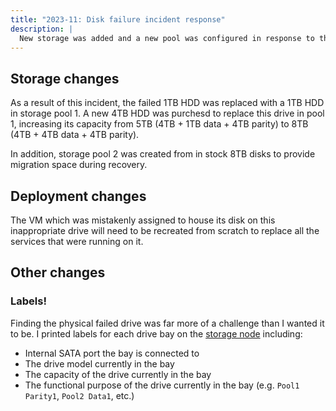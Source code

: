 ```yaml
---
title: "2023-11: Disk failure incident response"
description: |
  New storage was added and a new pool was configured in response to this incident.
---
```


## Storage changes

As a result of this incident, the failed 1TB HDD was replaced with a 1TB HDD in storage
pool 1. A new 4TB HDD was purchesd to replace this drive in pool 1, increasing its
capacity from 5TB (4TB + 1TB data + 4TB parity) to 8TB (4TB + 4TB data + 4TB parity).

In addition, storage pool 2 was created from in stock 8TB disks to provide migration
space during recovery.


## Deployment changes

The VM which was mistakenly assigned to house its disk on this inappropriate drive will
need to be recreated from scratch to replace all the services that were running on it.


## Other changes

### Labels!

Finding the physical failed drive was far more of a challenge than I wanted it to be. I
printed labels for each drive bay on the [storage node](/nodes/storage.md) including:

* Internal SATA port the bay is connected to
* The drive model currently in the bay
* The capacity of the drive currently in the bay
* The functional purpose of the drive currently in the bay (e.g. `Pool1 Parity1`, `Pool2
  Data1`, etc.)
